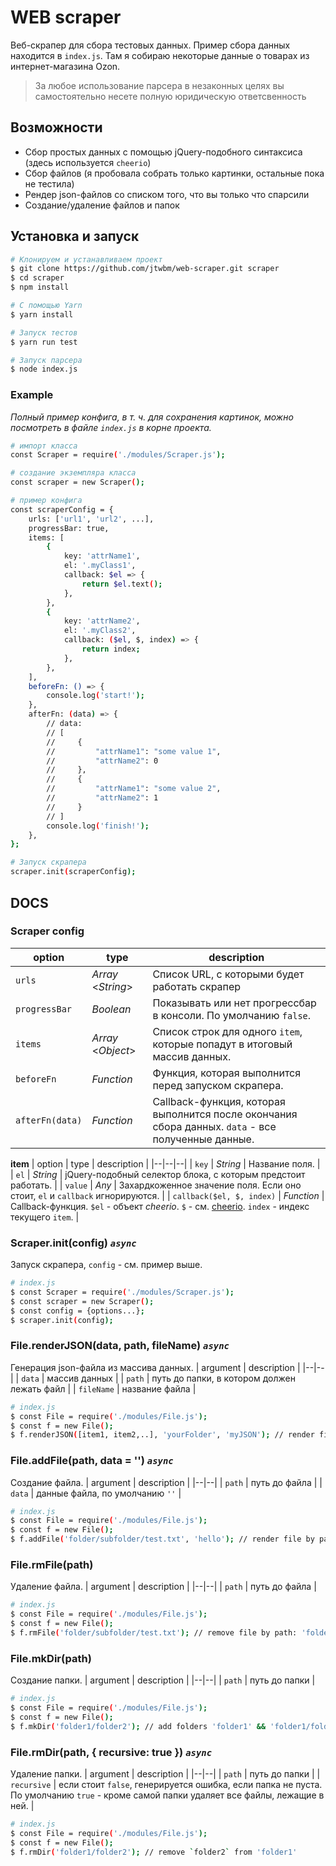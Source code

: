 
# WEB scraper
Веб-скрапер для сбора тестовых данных. Пример сбора данных находится в `index.js`. Там я собираю некоторые данные о товарах из интернет-магазина Ozon.

> За любое использование парсера в незаконных целях вы самостоятельно несете полную юридическую ответсвенность

## Возможности

 - Сбор простых данных с помощью jQuery-подобного синтаксиса (здесь используется `cheerio`)
 - Сбор файлов (я пробовала собрать только картинки, остальные пока не тестила)
 - Рендер json-файлов со списком того, что вы только что спарсили
 - Создание/удаление файлов и папок

## Установка и запуск
```sh
# Клонируем и устанавливаем проект
$ git clone https://github.com/jtwbm/web-scraper.git scraper
$ cd scraper
$ npm install

# С помощью Yarn
$ yarn install

# Запуск тестов
$ yarn run test

# Запуск парсера
$ node index.js
```
### Example
*Полный пример конфига, в т. ч.  для сохранения картинок, можно посмотреть в файле `index.js` в корне проекта.*

```sh
# импорт класса
const Scraper = require('./modules/Scraper.js');

# создание экземпляра класса
const scraper = new Scraper();

# пример конфига
const scraperConfig = {
	urls: ['url1', 'url2', ...],
	progressBar: true,
	items: [
		{
			key: 'attrName1',
			el: '.myClass1',
			callback: $el => {
				return $el.text();
			},
		},
		{
			key: 'attrName2',
			el: '.myClass2',
			callback: ($el, $, index) => {
				return index;
			},
		},
	],
	beforeFn: () => {
		console.log('start!');
	},
	afterFn: (data) => {
		// data:
		// [
		//     {
		//         "attrName1": "some value 1",
		//         "attrName2": 0
		//     },
		//     {
		//         "attrName1": "some value 2",
		//         "attrName2": 1
		//     }
		// ]
		console.log('finish!');
	},
};

# Запуск скрапера
scraper.init(scraperConfig);
```

## DOCS

### Scraper config
| option | type | description |
|--|--|--|
| `urls` | *Array* <*String*> | Список URL, с которыми будет работать скрапер |
| `progressBar` | *Boolean* | Показывать или нет прогрессбар в консоли. По умолчанию `false`. |
| `items` | *Array* <*Object*> | Список строк для одного `item`, которые попадут в итоговый массив данных. |
| `beforeFn` | *Function* | Функция, которая выполнится перед запуском скрапера. |
| `afterFn(data)` | *Function* | Callback-функция, которая выполнится после окончания сбора данных. `data` - все полученные данные. |

**item**
| option | type | description |
|--|--|--|
| `key` | *String* | Название поля. |
| `el` | *String* | jQuery-подобный селектор блока, с которым предстоит работать. |
| `value` | *Any* | Захардкоженное значение поля. Если оно стоит, `el` и `callback` игнорируются. |
| `callback($el, $, index)` | *Function* | Callback-функция. `$el` - объект *cheerio*. `$` - см. [cheerio](https://github.com/cheeriojs/cheerio). `index` - индекс текущего `item`. |


### Scraper.init(config) *`async`*
Запуск скрапера, `config` - см. пример выше.

```sh
# index.js
$ const Scraper = require('./modules/Scraper.js');
$ const scraper = new Scraper();
$ const config = {options...};
$ scraper.init(config);
```
### File.renderJSON(data, path, fileName) *`async`*
Генерация json-файла из массива данных.
| argument | description |
|--|--|
| `data` | массив данных |
| `path` | путь до папки, в котором должен лежать файл |
| `fileName` | название файла |

```sh
# index.js
$ const File = require('./modules/File.js');
$ const f = new File();
$ f.renderJSON([item1, item2,..], 'yourFolder', 'myJSON'); // render file by path: 'yourFolder/myJSON.json'
```

### File.addFile(path, data = '') *`async`*
Создание файла.
| argument | description |
|--|--|
| `path` | путь до файла |
| `data` | данные файла, по умолчанию `''` |

```sh
# index.js
$ const File = require('./modules/File.js');
$ const f = new File();
$ f.addFile('folder/subfolder/test.txt', 'hello'); // render file by path: 'folder/subfolder/test.txt' with text 'hello'
```
### File.rmFile(path) 
Удаление файла.
| argument | description |
|--|--|
| `path` | путь до файла |
```sh
# index.js
$ const File = require('./modules/File.js');
$ const f = new File();
$ f.rmFile('folder/subfolder/test.txt'); // remove file by path: 'folder/subfolder/test.txt'
```
### File.mkDir(path)
Создание папки.
| argument | description |
|--|--|
| `path` | путь до папки |

```sh
# index.js
$ const File = require('./modules/File.js');
$ const f = new File();
$ f.mkDir('folder1/folder2'); // add folders 'folder1' && 'folder1/folder2'
```
### File.rmDir(path, { recursive: true }) *`async`*
Удаление папки.
| argument | description |
|--|--|
| `path` | путь до папки |
| `recursive` | если стоит `false`, генерируется ошибка, если папка не пуста. По умолчанию `true` - кроме самой папки удаляет все файлы, лежащие в ней. |

```sh
# index.js
$ const File = require('./modules/File.js');
$ const f = new File();
$ f.rmDir('folder1/folder2'); // remove `folder2` from 'folder1'
```

